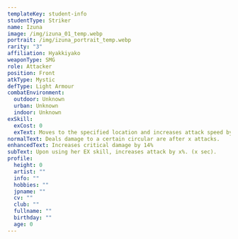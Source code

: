 ```yaml
---
templateKey: student-info
studentType: Striker
name: Izuna
image: /img/izuna_01_temp.webp
portrait: /img/izuna_portrait_temp.webp
rarity: "3"
affiliation: Hyakkiyako
weaponType: SMG
role: Attacker
position: Front
atkType: Mystic
defType: Light Armour
combatEnvironment:
  outdoor: Unknown
  urban: Unknown
  indoor: Unknown
exSkill:
  exCost: 0
  exText: Moves to the specified location and increases attack speed by x% (x sec).
normalText: Deals damage to a certain circular are after x attacks.
enhancedText: Increases critical damage by 14%
subText: Upon using her EX skill, increases attack by x%. (x sec).
profile:
  height: 0
  artist: ""
  info: ""
  hobbies: ""
  jpname: ""
  cv: ""
  club: ""
  fullname: ""
  birthday: ""
  age: 0
---
```

